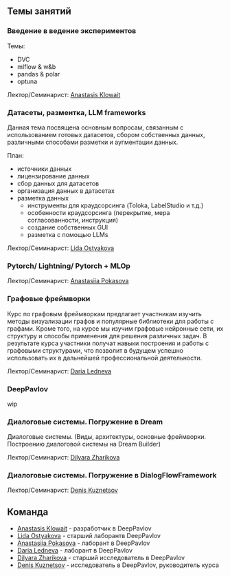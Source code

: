 ## Темы занятий
### Введение в ведение экспериментов
Темы:
- DVC
- mlflow  & w&b
- pandas & polar
- optuna

Лектор/Семинарист: [Anastasis Klowait](https://t.me/nstsj)

### Датасеты, разментка, LLM frameworks 
Данная тема посвящена основным вопросам, связанным с использованием готовых датасетов, сбором собственных данных, различными способами разметки и аугментации данных.

План:
- источники данных
- лицензирование данных
- сбор данных для датасетов
- организация данных в датасетах
- разметка данных
  - инструменты для краудсорсинга (Toloka, LabelStudio и т.д.)
  - особенности краудсорсинга (перекрытие, мера согласованности,  инструкция)
  - создание собственных GUI
  - разметка с помощью LLMs


Лектор/Семинарист: [Lida Ostyakova](https://t.me/lostaaa15)

### Pytorch/ Lightning/ Pytorch + MLOp


Лектор/Семинарист: [Anastasiia Pokasova](https://t.me/neoisalie)

### Графовые фреймворки

Курс по графовым фреймворкам предлагает участникам изучить методы визуализации графов и популярные библиотеки для работы с графами. Кроме того, на курсе мы изучим графовые нейронные сети, их структуру и способы применения для решения различных задач. В результате курса участники получат навыки построения и работы с графовыми структурами, что позволит в будущем успешно использовать их в дальнейшей профессиональной деятельности.

Лектор/Семинарист: [Daria Ledneva](https://t.me/LadaNik13)
### DeepPavlov
wip

### Диалоговые системы. Погружение в Dream
Диалоговые системы. (Виды, архитектуры, основные фреймворки. Построению диалоговой системы на Dream Builder)

Лектор/Семинарист: [Dilyara Zharikova](https://t.me/dilyararimovna)
### Диалоговые системы. Погружение в DialogFlowFramework

Лектор/Семинарист: [Denis Kuznetsov](https://t.me/kudep)


## Команда

- [Anastasis Klowait](https://t.me/nstsj) - разработчик в DeepPavlov
- [Lida Ostyakova](https://t.me/lostaaa15) - старший лаборантв DeepPavlov
- [Anastasiia Pokasova](https://t.me/neoisalie) - лаборант в DeepPavlov
- [Daria Ledneva](https://t.me/LadaNik13) - лаборант в DeepPavlov
- [Dilyara Zharikova](https://t.me/dilyararimovna) - старший исследователь в DeepPavlov
- [Denis Kuznetsov](https://t.me/kudep) - исследователь в DeepPavlov, руководитель курса
